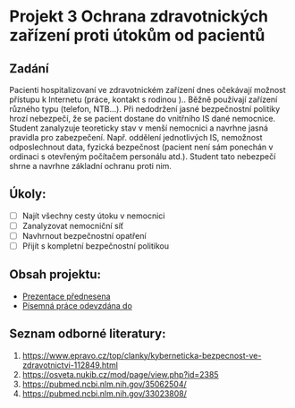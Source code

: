 # Projekt 3 Ochrana zdravotnických zařízení proti útokům od pacientů  

## Zadání

Pacienti hospitalizovaní ve zdravotnickém zařízení dnes očekávají možnost přístupu k Internetu (práce, kontakt s rodinou ).. Běžně používají zařízení různého typu (telefon, NTB…). Při nedodržení jasné bezpečnostní politiky hrozí nebezpečí, že se pacient dostane do vnitřního IS dané nemocnice. Student zanalyzuje teoreticky stav v menší nemocnici a navrhne jasná pravidla pro zabezpečení. Např. oddělení  jednotlivých IS, nemožnost odposlechnout data, fyzická bezpečnost (pacient není sám ponechán v ordinaci s otevřeným počítačem personálu atd.). Student tato nebezpečí shrne a navrhne základní ochranu proti nim.


## Úkoly:

- [ ] Najít všechny cesty útoku v nemocnici  
- [ ] Zanalyzovat nemocniční síť
- [ ] Navhrnout bezpečnostní opatření
- [ ] Přijít s kompletní bezpečnostní politikou

## Obsah projektu:

- [Prezentace přednesena ]()
- [Písemná práce odevzdána do ]()

## Seznam odborné literatury:

1. <https://www.epravo.cz/top/clanky/kyberneticka-bezpecnost-ve-zdravotnictvi-112849.html>
2. <https://osveta.nukib.cz/mod/page/view.php?id=2385>
3. <https://pubmed.ncbi.nlm.nih.gov/35062504/>
4. <https://pubmed.ncbi.nlm.nih.gov/33023808/>




